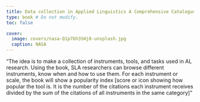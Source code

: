 ```yaml
---
title: Data collection in Applied Linguistics A Comprehensive Catalogue of Scales, Instruments, Tools, and Tasks
type: book # Do not modify.
toc: false

cover:
  image: covers/nasa-Q1p7bh3SHj8-unsplash.jpg
  caption: NASA
---
```


“The idea is to make a collection of instruments, tools, and tasks used in AL research. Using the book, SLA researchers can browse different instruments, know when and how to use them. For each instrument or scale, the book will show a popularity index [score or icon showing how popular the tool is. It is the number of the citations each instrument receives divided by the sum of the citations of all instruments in the same category]”
